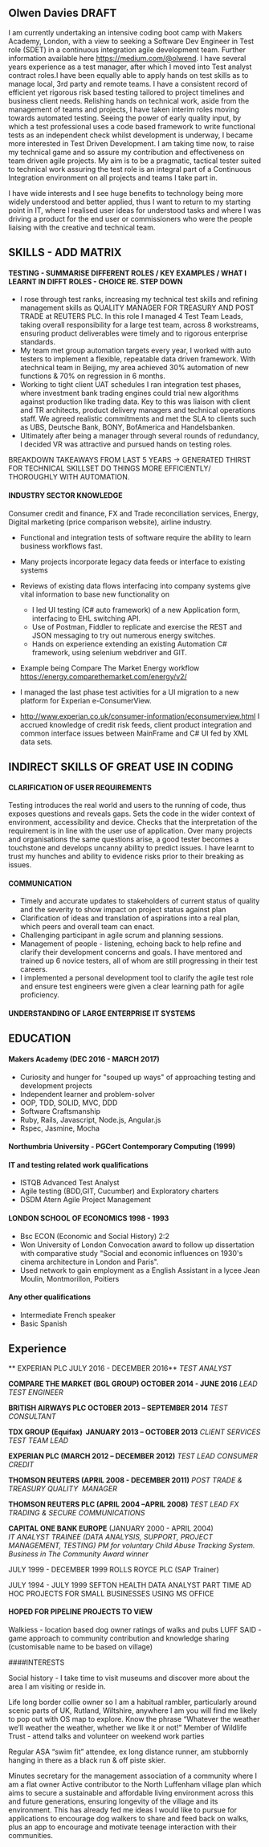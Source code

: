 ## Olwen Davies DRAFT

I am currently undertaking an intensive coding boot camp with Makers Academy, London, with a view to seeking a Software Dev Engineer in Test role (SDET) in a continuous integration agile development team. 
  Further information available here https://medium.com/@olwend.
I have several years experience as a test manager, after which I moved into Test analyst contract roles.I have been equally able to apply hands on test skills as to manage local, 3rd party and remote teams. I have a consistent record of efficient yet rigorous risk based testing tailored to project timelines and business client needs.  Relishing hands on technical work, aside from the management of teams and projects, I have taken interim roles moving towards automated testing.  Seeing the power of early quality input, by which a test professional uses a code based framework to write functional tests as an independent check whilst development is underway, I became more interested in Test Driven Development. I am taking time now, to  raise my technical game and so assure my contribution and effectiveness on team driven agile projects. My aim is to be a pragmatic, tactical tester suited to technical work  assuring the test role is an integral part of a Continuous Integration environment on all projects and teams I take part in.  

I have wide interests and I see huge benefits to technology being more widely understood and better applied, thus I want to return to my starting point in IT, where I realised user ideas for understood tasks and where I was driving a product for the end user or commissioners who were the people liaising with the creative and technical team.  

## SKILLS - ADD MATRIX 

#### TESTING - SUMMARISE DIFFERENT ROLES / KEY EXAMPLES / WHAT I LEARNT IN DIFFT ROLES - CHOICE RE. STEP DOWN
- I rose through test ranks, increasing my technical test skills and refining management skills as QUALITY MANAGER FOR TREASURY AND POST TRADE at REUTERS PLC. In this role I managed 4 Test Team Leads, taking overall responsibility for a large test team, across 8 workstreams, ensuring product deliverables were timely and to rigorous enterprise standards.   
- My team met group automation targets every year, I worked with auto testers to implement a flexible, repeatable data driven framework. With atechnical team in Beijing, my area achieved 30% automation of new functions & 70% on regression in 6 months. 
- Working to tight client UAT schedules I ran integration test phases, where investment bank trading engines could trial new algorithms against production like trading data. Key to this was liaison with client and TR architects, product delivery managers and technical operations staff. We agreed realistic commitments and met the SLA to clients such as UBS, Deutsche Bank, BONY, BofAmerica and Handelsbanken.
- Ultimately after being a manager through several rounds of redundancy, I decided VR was attractive and pursued hands on testing roles. 

BREAKDOWN TAKEAWAYS FROM LAST 5 YEARS -> GENERATED THIRST FOR TECHNICAL SKILLSET DO THINGS MORE EFFICIENTLY/ THOROUGHLY WITH AUTOMATION.

#### INDUSTRY SECTOR KNOWLEDGE
Consumer credit and finance, FX and Trade reconciliation services, Energy, Digital marketing (price comparison website), airline industry. 

- Functional and integration tests of software require the ability to learn business workflows fast. 
- Many projects incorporate legacy data feeds or interface to existing systems
- Reviews of existing data flows interfacing into company systems give vital information to base new functionality on

  -   I led UI testing (C# auto framework) of a new Application form, interfacing to EHL switching API. 
  -   Use of Postman, Fiddler to replicate and exercise the REST and JSON messaging to try out numerous energy switches.
  -   Hands on experience extending an existing Automation C# framework, using selenium webdriver and GIT.
- Example being Compare The Market Energy workflow https://energy.comparethemarket.com/energy/v2/

- I managed the last phase test activities for a UI migration to a new platform for Experian e-ConsumerView.
- http://www.experian.co.uk/consumer-information/econsumerview.html
I accrued knowledge of credit risk feeds, client product integration and common interface issues between MainFrame and C# UI
fed by XML data sets. 

## INDIRECT SKILLS OF GREAT USE IN CODING

#### CLARIFICATION OF USER REQUIREMENTS
Testing introduces the real world and users to the running of code, thus exposes questions and reveals gaps.  Sets the code in the wider context of environment, accessibility and device. Checks that the interpretation of the requirement is in line with the user use of application.
Over many projects and organisations the same questions arise, a good tester becomes a touchstone and develops uncanny ability to predict issues. I have learnt to trust my hunches and ability to evidence risks prior to their breaking as issues. 

#### COMMUNICATION 
- Timely and accurate updates to stakeholders of current status of quality and the severity to show impact on project status against plan
- Clarification of ideas and translation of aspirations into a real plan, which peers and overall team can enact.
- Challenging participant in agile scrum and planning sessions.
- Management of people - listening, echoing back to help refine and clarify their development concerns and goals. I have mentored and trained up 6 novice testers, all of whom are still progressing in their test careers.
- I implemented a personal development tool to clarify the agile test role and ensure test engineers were given a clear learning path for agile proficiency.

#### UNDERSTANDING OF LARGE ENTERPRISE IT SYSTEMS

## EDUCATION

#### Makers Academy (DEC 2016 - MARCH 2017)

- Curiosity and hunger for "souped up ways" of approaching testing and development projects 
- Independent learner and problem-solver
- OOP, TDD, SOLID, MVC, DDD
- Software Craftsmanship
- Ruby, Rails, Javascript, Node.js, Angular.js
- Rspec, Jasmine, Mocha

#### Northumbria University - PGCert Contemporary Computing (1999)

#### IT and testing related work qualifications
* ISTQB Advanced Test Analyst
* Agile testing (BDD,GIT, Cucumber) and Exploratory charters
* DSDM Atern Agile Project Management

#### LONDON SCHOOL OF ECONOMICS 1998 - 1993

- Bsc ECON (Economic and Social History) 2:2
- Won University of London Convocation award to follow up dissertation with comparative study
"Social and economic influences on 1930's cinema architecture in London and Paris".
- Used network to gain employment as a English Assistant in a lycee Jean Moulin, Montmorillon, Poitiers

#### Any other qualifications
- Intermediate French speaker
- Basic Spanish

## Experience
** EXPERIAN PLC JULY 2016 - DECEMBER 2016**
*TEST ANALYST*

**COMPARE THE MARKET (BGL GROUP)  OCTOBER 2014 - JUNE 2016**
*LEAD TEST ENGINEER*

**BRITISH AIRWAYS PLC  OCTOBER 2013 – SEPTEMBER 2014**
*TEST CONSULTANT*

**TDX GROUP (Equifax)  JANUARY 2013 – OCTOBER 2013**
*CLIENT SERVICES TEST TEAM LEAD*

**EXPERIAN PLC (MARCH 2012 – DECEMBER 2012)** 
*TEST LEAD CONSUMER CREDIT*  

**THOMSON REUTERS (APRIL 2008 - DECEMBER 2011)**
*POST TRADE & TREASURY QUALITY  MANAGER*

**THOMSON REUTERS PLC (APRIL 2004 –APRIL 2008)**
*TEST LEAD FX TRADING & SECURE COMMUNICATIONS*

**CAPITAL ONE BANK EUROPE** (JANUARY 2000 - APRIL 2004)   
*IT ANALYST TRAINEE  (DATA ANALYSIS, SUPPORT, PROJECT MANAGEMENT, TESTING)*
*PM for voluntary Child Abuse Tracking System. Business in The Community Award winner*

JULY 1999 - DECEMBER 1999 ROLLS ROYCE PLC (SAP Trainer)

JULY 1994 -  JULY 1999 SEFTON HEALTH DATA ANALYST PART TIME
AD HOC PROJECTS FOR SMALL BUSINESSES USING MS OFFICE

#### HOPED FOR PIPELINE PROJECTS TO VIEW
Walkiess - location based dog owner ratings of walks and pubs
LUFF SAID - game approach to community contribution and knowledge sharing (customisable name to be based on village)

####INTERESTS

Social history - I take time to visit museums and discover more about the area I am visiting or reside in. 

Life long border collie owner so I am a habitual rambler, particularly around scenic parts of UK, Rutland, Wiltshire, anywhere I am you will find me likely to pop out with OS map to explore.
Know the phrase “Whatever the weather we’ll weather the weather, whether we like it or not!”
Member of Wildlife Trust - attend talks and volunteer on weekend work parties

Regular ASA “swim fit” attendee, ex long distance runner, am stubbornly hanging in there as a black run & off piste skier.

Minutes secretary for the management association of a community where I am a flat owner
Active contributor to the North Luffenham village plan which aims to secure a sustainable and affordable living environment across this and future generations, ensuring longevity of the village and its environment. 
This has already fed me ideas I would like to pursue for applications to encourage dog walkers to share and feed back on walks, plus an app to encourage and motivate teenage interaction with their communities. 
